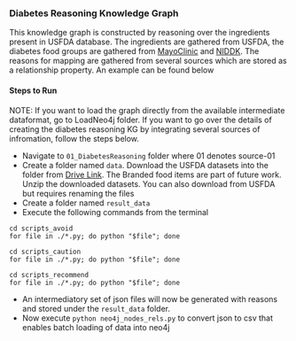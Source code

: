### Diabetes Reasoning Knowledge Graph
This knowledge graph is constructed by reasoning over the ingredients present in USFDA database. The ingredients are gathered from USFDA, the diabetes food groups are gathered from [MayoClinic]() and [NIDDK](). The reasons for mapping are gathered from several sources which are stored as a relationship property. An example can be found below




#### Steps to Run
NOTE: If you want to load the graph directly from the available intermediate dataformat, go to LoadNeo4j folder. If you want to go over the details of creating the diabetes reasoning KG by integrating several sources of infromation, follow the steps below.

* Navigate to `01_DiabetesReasoning` folder where 01 denotes source-01
* Create a folder named `data`. Download the USFDA datasets into the folder from [Drive Link](https://drive.google.com/drive/folders/1W50GviNYxg3Rd6PV2uMmxqVQqty9BHhy?usp=drive_link). The Branded food items are part of future work. Unzip the downloaded datasets. You can also download from USFDA but requires renaming the files
* Create a folder named `result_data`
* Execute the following commands from the terminal

```
cd scripts_avoid
for file in ./*.py; do python "$file"; done

cd scripts_caution
for file in ./*.py; do python "$file"; done

cd scripts_recommend
for file in ./*.py; do python "$file"; done

```
* An intermediatory set of json files will now be generated with reasons and stored under the `result_data` folder.
* Now execute `python neo4j_nodes_rels.py` to convert json to csv that enables batch loading of data into neo4j
